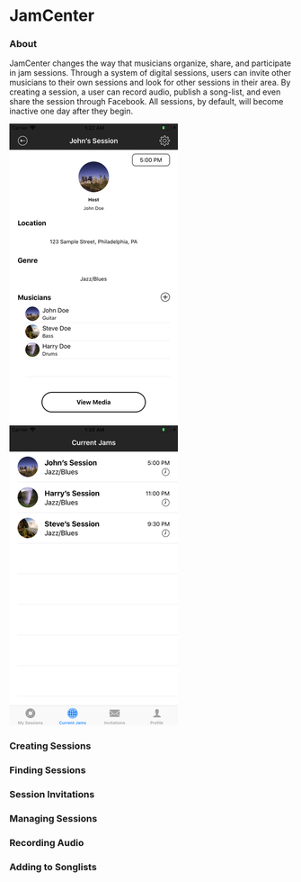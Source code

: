 # JamCenter

### About

JamCenter changes the way that musicians organize, share, and participate in jam sessions. Through a system of digital sessions, users can invite other musicians to their own sessions and look for other sessions in their area. By creating a session, a user can record audio, publish a song-list, and even share the session through Facebook. All sessions, by default, will become inactive one day after they begin.

![CurrentSession](Screenshots/iPhoneCurrentSession.png) ![CurrentSessions](Screenshots/iPhoneCurrentSessionsSmall.png)

### Creating Sessions

### Finding Sessions

### Session Invitations

### Managing Sessions

### Recording Audio

### Adding to Songlists

